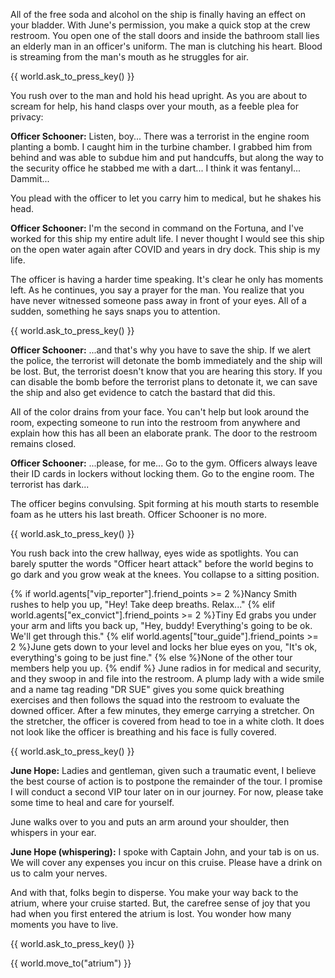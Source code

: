 All of the free soda and alcohol on the ship is finally having an effect on your bladder. With June's permission, you make a quick stop at the crew restroom. You open one of the stall doors and inside the bathroom stall lies an elderly man in an officer's uniform. The man is clutching his heart. Blood is streaming from the man's mouth as he struggles for air.

{{ world.ask_to_press_key() }}

You rush over to the man and hold his head upright. As you are about to scream for help, his hand clasps over your mouth, as a feeble plea for privacy:

**Officer Schooner:** Listen, boy... There was a terrorist in the engine room planting a bomb. I caught him in the turbine chamber. I grabbed him from behind and was able to subdue him and put handcuffs, but along the way to the security office he stabbed me with a dart... I think it was fentanyl... Dammit...

You plead with the officer to let you carry him to medical, but he shakes his head.

**Officer Schooner:** I'm the second in command on the Fortuna, and I've worked for this ship my entire adult life. I never thought I would see this ship on the open water again after COVID and years in dry dock. This ship is my life.

The officer is having a harder time speaking. It's clear he only has moments left. As he continues, you say a prayer for the man. You realize that you have never witnessed someone pass away in front of your eyes. All of a sudden, something he says snaps you to attention.

{{ world.ask_to_press_key() }}

**Officer Schooner:** ...and that's why you have to save the ship. If we alert the police, the terrorist will detonate the bomb immediately and the ship will be lost. But, the terrorist doesn't know that you are hearing this story. If you can disable the bomb before the terrorist plans to detonate it, we can save the ship and also get evidence to catch the bastard that did this.

All of the color drains from your face. You can't help but look around the room, expecting someone to run into the restroom from anywhere and explain how this has all been an elaborate prank. The door to the restroom remains closed.

**Officer Schooner:** ...please, for me... Go to the gym. Officers always leave their ID cards in lockers without locking them. Go to the engine room. The terrorist has dark...

The officer begins convulsing. Spit forming at his mouth starts to resemble foam as he utters his last breath. Officer Schooner is no more.

{{ world.ask_to_press_key() }}

You rush back into the crew hallway, eyes wide as spotlights. You can barely sputter the words "Officer heart attack" before the world begins to go dark and you grow weak at the knees. You collapse to a sitting position.

{% if world.agents["vip_reporter"].friend_points >= 2 %}Nancy Smith rushes to help you up, "Hey! Take deep breaths. Relax..."
{% elif world.agents["ex_convict"].friend_points >= 2 %}Tiny Ed grabs you under your arm and lifts you back up, "Hey, buddy! Everything's going to be ok. We'll get through this."
{% elif world.agents["tour_guide"].friend_points >= 2 %}June gets down to your level and locks her blue eyes on you, "It's ok, everything's going to be just fine."
{% else %}None of the other tour members help you up.
{% endif %} June radios in for medical and security, and they swoop in and file into the restroom. A plump lady with a wide smile and a name tag reading "DR SUE" gives you some quick breathing exercises and then follows the squad into the restroom to evaluate the downed officer. After a few minutes, they emerge carrying a stretcher. On the stretcher, the officer is covered from head to toe in a white cloth. It does not look like the officer is breathing and his face is fully covered.

{{ world.ask_to_press_key() }}

**June Hope:** Ladies and gentleman, given such a traumatic event, I believe the best course of action is to postpone the remainder of the tour. I promise I will conduct a second VIP tour later on in our journey. For now, please take some time to heal and care for yourself.

June walks over to you and puts an arm around your shoulder, then whispers in your ear.

**June Hope (whispering):** I spoke with Captain John, and your tab is on us. We will cover any expenses you incur on this cruise. Please have a drink on us to calm your nerves.

And with that, folks begin to disperse. You make your way back to the atrium, where your cruise started. But, the carefree sense of joy that you had when you first entered the atrium is lost. You wonder how many moments you have to live.

{{ world.ask_to_press_key() }}

{{ world.move_to("atrium") }}
